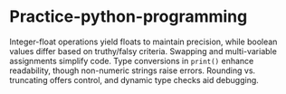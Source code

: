 # Practice-python-programming
Integer-float operations yield floats to maintain precision, while boolean values differ based on truthy/falsy criteria. Swapping and multi-variable assignments simplify code. Type conversions in `print()` enhance readability, though non-numeric strings raise errors. Rounding vs. truncating offers control, and dynamic type checks aid debugging.
